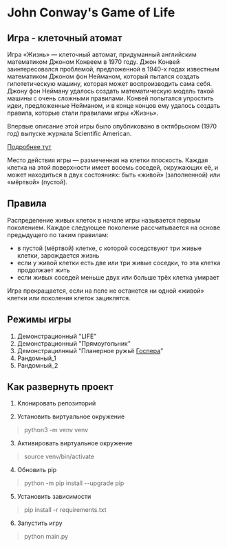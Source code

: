 # John Conway's Game of Life
## Игра - клеточный атомат

Игра «Жизнь» — клеточный автомат, придуманный английским математиком Джоном Конвеем в 1970 году. 
Джон Конвей заинтересовался проблемой, предложенной в 1940-х годах известным математиком Джоном фон Нейманом, который пытался создать гипотетическую машину, которая может воспроизводить сама себя. Джону фон Нейману удалось создать математическую модель такой машины с очень сложными правилами. Конвей попытался упростить идеи, предложенные Нейманом, и в конце концов ему удалось создать правила, которые стали правилами игры «Жизнь».

Впервые описание этой игры было опубликовано в октябрьском (1970 год) выпуске журнала Scientific American.

[Подробнее тут](https://ru.wikipedia.org/wiki/%D0%98%D0%B3%D1%80%D0%B0_%C2%AB%D0%96%D0%B8%D0%B7%D0%BD%D1%8C%C2%BB)

Место действия игры — размеченная на клетки плоскость.
Каждая клетка на этой поверхности имеет восемь соседей, окружающих её, и может находиться в двух состояниях: быть «живой» (заполненной) или «мёртвой» (пустой).

## Правила
Распределение живых клеток в начале игры называется первым поколением. Каждое следующее поколение рассчитывается на основе предыдущего по таким правилам:
* в пустой (мёртвой) клетке, с которой соседствуют три живые клетки, зарождается жизнь
* если у живой клетки есть две или три живые соседки, то эта клетка продолжает жить
* если живых соседей меньше двух или больше трёх клетка умирает

Игра прекращается, если на поле не останется ни одной «живой» клетки или поколения клеток зациклятся.

## Режимы игры

1. Демонстрационный "LIFE"
2. Демонстрационный "Прямоугольник"
3. Демонстрацилнный "Планерное ружьё [Госпера](https://ru.wikipedia.org/wiki/%D0%93%D0%BE%D1%81%D0%BF%D0%B5%D1%80,_%D0%91%D0%B8%D0%BB%D0%BB)"
4. Рандомный_1
5. Рандомный_2


## Как развернуть проект

1. Клонировать репозиторий

2. Установить виртуальное окружение

> python3 -m venv venv

3. Активировать виртуальное окружение

> source venv/bin/activate

4. Обновить pip

> python -m pip install --upgrade pip

5. Установить зависимости

> pip install -r requirements.txt

6. Запустить игру

> python main.py
